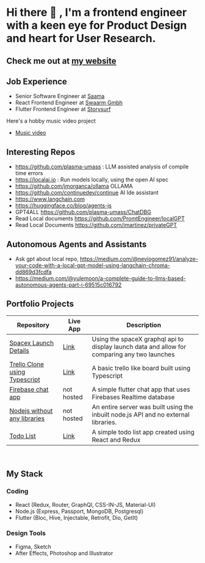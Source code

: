 # Hi there 👋 , I'm a frontend engineer with a keen eye for **Product Design** and heart for **User Research**. 

## Check me out at [my website](https://saurabswaarm.github.io)

## Job Experience
- Senior Software Engineer at [Saama](https://saama.com)
- React Frontend Engineer at [Swaarm Gmbh](https://swaarm.com/)
- Flutter Frontend Engineer at [Storysurf](https://storysurf.app)

Here's a hobby music video project
- [Music video](https://www.youtube.com/watch?v=hhaZ18C7YaU)

## Interesting Repos

- https://github.com/plasma-umass : LLM assisted analysis of compile time errors
- https://localai.io : Run models locally, using the open AI spec
- https://github.com/jmorganca/ollama OLLAMA
- https://github.com/continuedev/continue AI Ide assistant
- https://www.langchain.com
- https://huggingface.co/blog/agents-js
- GPT4ALL https://github.com/plasma-umass/ChatDBG
- Read Local documents https://github.com/PromtEngineer/localGPT
- Read Local Documents https://github.com/imartinez/privateGPT


## Autonomous Agents and Assistants

- Ask gpt about local repo, https://medium.com/@neviogomez91/analyze-your-code-with-a-local-gpt-model-using-langchain-chroma-dd869d3fcdfa
- https://medium.com/@yulemoon/a-complete-guide-to-llms-based-autonomous-agents-part-i-69515c016792

## Portfolio Projects

| Repository | Live App | Description |
|------------|----------|-------------|
| [Spacex Launch Details](https://github.com/saurabsalhotra/spacex) | [Link](https://saurab-spacex.netlify.app/) | Using the spaceX graphql api to display launch data and allow for comparing any two launches |
|[Trello Clone using Typescript](https://github.com/saurabsalhotra/typescript-trello-type-app) | [Link](https://saurab-trellotypescript.netlify.app/) | A basic trello like board built using Typescript |
| [Firebase chat app](https://github.com/saurabsalhotra/flutter-firebase-chat-app) | not hosted | A simple flutter chat app that uses Firebases Realtime database |
|[Nodejs without any libraries](https://github.com/saurabsalhotra/nodejs-without-any-libraries) | not hosted | An entire server was built using the inbuilt node.js API and no external libraries. |
| [Todo List](https://github.com/saurabsalhotra/simple-react-redux-router-todolist) | [Link](https://saurab-simpletodolist.netlify.app/) | A simple todo list app created using React and Redux |

<br>

## My Stack

### Coding
- React (Redux, Router, GraphQl, CSS-IN-JS, Material-UI)
- Node.js (Express, Passport, MongoDB, Postgresql)
- Flutter (Bloc, Hive, Injectable, Retrofit, Dio, GetIt)

### Design Tools
- Figma, Sketch
- After Effects, Photoshop and Illustrator
